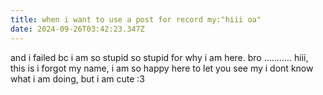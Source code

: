```yaml
---
title: when i want to use a post for record my:"hiii oa"
date: 2024-09-26T03:42:23.347Z
---
```


and i failed
bc i am so stupid
so stupid for why i am here.
bro ...........
hiii, this is i forgot my name, i am so happy here to let you see my i dont know what i am doing, but i am cute :3